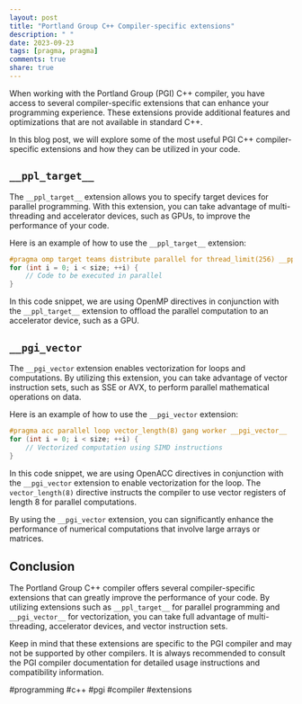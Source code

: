 ```yaml
---
layout: post
title: "Portland Group C++ Compiler-specific extensions"
description: " "
date: 2023-09-23
tags: [pragma, pragma]
comments: true
share: true
---
```


When working with the Portland Group (PGI) C++ compiler, you have access to several compiler-specific extensions that can enhance your programming experience. These extensions provide additional features and optimizations that are not available in standard C++.

In this blog post, we will explore some of the most useful PGI C++ compiler-specific extensions and how they can be utilized in your code.

## `__ppl_target__`

The `__ppl_target__` extension allows you to specify target devices for parallel programming. With this extension, you can take advantage of multi-threading and accelerator devices, such as GPUs, to improve the performance of your code.

Here is an example of how to use the `__ppl_target__` extension:

```cpp
#pragma omp target teams distribute parallel for thread_limit(256) __ppl_target__
for (int i = 0; i < size; ++i) {
    // Code to be executed in parallel
}
```

In this code snippet, we are using OpenMP directives in conjunction with the `__ppl_target__` extension to offload the parallel computation to an accelerator device, such as a GPU.

## `__pgi_vector`

The `__pgi_vector` extension enables vectorization for loops and computations. By utilizing this extension, you can take advantage of vector instruction sets, such as SSE or AVX, to perform parallel mathematical operations on data.

Here is an example of how to use the `__pgi_vector` extension:

```cpp
#pragma acc parallel loop vector_length(8) gang worker __pgi_vector__
for (int i = 0; i < size; ++i) {
    // Vectorized computation using SIMD instructions
}
```

In this code snippet, we are using OpenACC directives in conjunction with the `__pgi_vector` extension to enable vectorization for the loop. The `vector_length(8)` directive instructs the compiler to use vector registers of length 8 for parallel computations.

By using the `__pgi_vector` extension, you can significantly enhance the performance of numerical computations that involve large arrays or matrices.

## Conclusion

The Portland Group C++ compiler offers several compiler-specific extensions that can greatly improve the performance of your code. By utilizing extensions such as `__ppl_target__` for parallel programming and `__pgi_vector__` for vectorization, you can take full advantage of multi-threading, accelerator devices, and vector instruction sets.

Keep in mind that these extensions are specific to the PGI compiler and may not be supported by other compilers. It is always recommended to consult the PGI compiler documentation for detailed usage instructions and compatibility information.

#programming #c++ #pgi #compiler #extensions